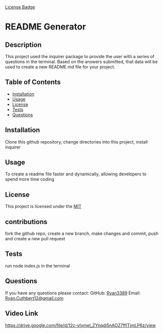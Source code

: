 
[License Badge](https://img.shields.io/badge/License-MIT-green.svg)

# README Generator

## Description
This project used the inquirer package to provide the user with a series of questions in the terminal. Based on the answers submitted, that data will be used to create a new README.md file for your project.

## Table of Contents
- [Installation](#installation)
- [Usage](#usage)
- [License](#license)
- [Tests](#tests)
- [Questions](#questions)


## Installation
Clone this github repository, change directories into this project, install inquirer


## Usage
To create a readme file faster and dynamically, allowing developers to spend more time coding


## License
This project is licensed under the [MIT](https://opensource.org/license/mit)


## contributions
fork the github repo, create a new branch, make changes and commit, push and create a new pull request


## Tests
run node index.js in the terminal


## Questions
If you have any questions please contact:
GitHub: [Ryan3389](https://github.com/Ryan3389)
Email: Ryan.Cuthbert12@gmail.com

## Video Link
https://drive.google.com/file/d/12c-yIymel_ZYnqdj5nAOZ7ffITimLP6z/view 

